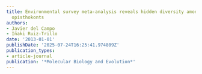 ```yaml
---
title: Environmental survey meta-analysis reveals hidden diversity among unicellular
  opisthokonts
authors:
- Javier del Campo
- Iñaki Ruiz-Trillo
date: '2013-01-01'
publishDate: '2025-07-24T16:25:41.974809Z'
publication_types:
- article-journal
publication: '*Molecular Biology and Evolution*'
---
```

